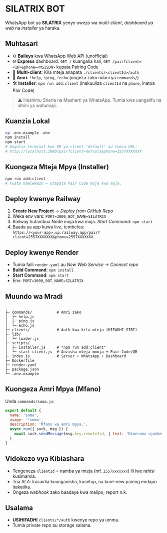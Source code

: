 # SILATRIX BOT 

WhatsApp bot ya **SILATRIX** yenye uwezo wa *multi-client*, *dashboard ya web* na *installer* ya haraka.

## Muhtasari
- ⚙️ **Baileys** kwa WhatsApp Web API (unofficial)
- 🌐 **Express** dashboard: `GET /` kuangalia hali, `GET /pair?client=<ID>&phone=<MSISDN>` kupata Pairing Code
- 👥 **Multi-client**: Kila mteja anapata `./clients/<clientId>/auth`
- 🧩 **Amri**: `!help`, `!ping`, `!echo` (ongeza zako ndani ya `commands/`)
- 🛠️ **Installer**: `npm run add:client` (inakuuliza `clientId` na `phone`, inatoa Pair Code)

> ⚠️ Heshimu Sheria na Masharti ya WhatsApp. Tumia kwa uangalifu na idhini ya watumiaji.

## Kuanzia Lokal

```bash
cp .env.example .env
npm install
npm start
# Angalia terminal kwa QR ya client 'default' au tumia URL:
# http://localhost:3000/pair?client=default&phone=2557XXXXXXX
```

## Kuongeza Mteja Mpya (Installer)

```bash
npm run add:client
# Fuata maelekezo – utapata Pair Code moja kwa moja.
```

## Deploy kwenye Railway

1. **Create New Project** → *Deploy from GitHub Repo*  
2. Weka env vars: `PORT=3000`, `BOT_NAME=SILATRIX`  
3. Railway hutambua Node moja kwa moja. *Start Command*: `npm start`
4. Baada ya app kuwa live, tembelea:  
   `https://<your-app>.up.railway.app/pair?client=2557XXXXXXX&phone=2557XXXXXXX`

## Deploy kwenye Render

- Tumia faili `render.yaml` au *New Web Service* → *Connect repo*  
- **Build Command**: `npm install`  
- **Start Command**: `npm start`  
- Env: `PORT=3000`, `BOT_NAME=SILATRIX`

## Muundo wa Mradi

```
.
├─ commands/           # Amri zako
│  ├─ help.js
│  ├─ ping.js
│  └─ echo.js
├─ clients/            # Auth kwa kila mteja (HIFADHI SIRI)
├─ lib/
│  └─ loader.js
├─ scripts/
│  ├─ installer.js     # "npm run add:client"
│  └─ start-client.js  # Anzisha mteja mmoja + Pair Code/QR
├─ index.js            # Server + WhatsApp + Dashboard
├─ Dockerfile
├─ render.yaml
├─ package.json
└─ .env.example
```

## Kuongeza Amri Mpya (Mfano)

Unda `commands/soma.js`:

```js
export default {
  name: 'soma',
  usage: '!soma',
  description: 'Mfano wa amri mpya.',
  async run({ sock, msg }) {
    await sock.sendMessage(msg.key.remoteJid, { text: 'Nimesoma ujumbe wako. 📖' }, { quoted: msg });
  }
}
```

## Vidokezo vya Kibiashara

- Tengeneza `clientId` = namba ya mteja (mf. `2557xxxxxxx`) ili iwe rahisi kusimamia.
- Toa *SLA*: kusaidia kuunganisha, kusetup, na kure-new pairing endapo itakatika.
- Ongeza *webhook* zako baadaye kwa malipo, report n.k.

## Usalama
- **USIHIFADHI** `clients/*/auth` kwenye repo ya umma.
- Tumia private repo au storage salama.
